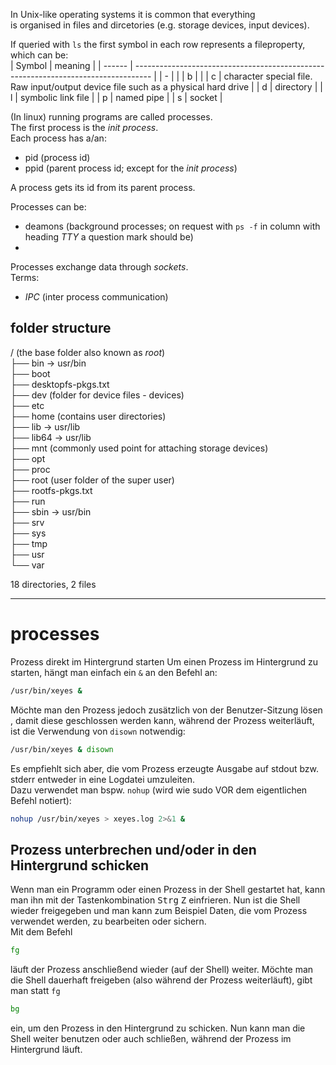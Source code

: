 In Unix-like operating systems it is common that everything  
is organised in files and dircetories (e.g. storage devices, input devices).

If queried with `ls` the first symbol in each row represents a fileproperty, which can be:  
| Symbol | meaning                                                                            |
| ------ | ---------------------------------------------------------------------------------- |
| \-     |                                                                                    |
| b      |                                                                                    |
| c      | character special file. Raw input/output device file such as a physical hard drive |
| d      | directory                                                                          |
| l      | symbolic link file                                                                 |
| p      | named pipe                                                                         |
| s      | socket                                                                             |

(In linux) running programs are called processes.  
The first process is the _init process_.  
Each process has a/an:
+ pid (process id)
+ ppid (parent process id; except for the _init process_)

A process gets its id from its parent process.

Processes can be:
+ deamons (background processes; on request with `ps -f` in column with heading _TTY_ a question mark should be)
+ 

Processes exchange data through _sockets_.  
Terms:
+ _IPC_ (inter process communication)


## folder structure
/ (the base folder also known as _root_)  
├── bin -> usr/bin  
├── boot  
├── desktopfs-pkgs.txt  
├── dev (folder for device files - devices)  
├── etc  
├── home (contains user directories)  
├── lib -> usr/lib  
├── lib64 -> usr/lib  
├── mnt (commonly used point for attaching storage devices)  
├── opt   
├── proc  
├── root (user folder of the super user)  
├── rootfs-pkgs.txt  
├── run  
├── sbin -> usr/bin  
├── srv  
├── sys  
├── tmp  
├── usr  
└── var  

18 directories, 2 files

---
# processes
Prozess direkt im Hintergrund starten
Um einen Prozess im Hintergrund zu starten, hängt man einfach ein `&` an den Befehl an:

```bash
/usr/bin/xeyes &
```
Möchte man den Prozess jedoch zusätzlich von der Benutzer-Sitzung lösen 
, damit diese geschlossen werden kann, während der Prozess weiterläuft, 
ist die Verwendung von `disown` notwendig:
```bash
/usr/bin/xeyes & disown
``` 
Es empfiehlt sich aber, die vom Prozess erzeugte Ausgabe 
auf stdout bzw. stderr entweder in eine Logdatei umzuleiten.  
Dazu verwendet man bspw. `nohup` (wird wie sudo VOR dem eigentlichen Befehl notiert):
```bash
nohup /usr/bin/xeyes > xeyes.log 2>&1 &
``` 

## Prozess unterbrechen und/oder in den Hintergrund schicken
Wenn man ein Programm oder einen Prozess in der Shell gestartet hat, 
kann man ihn mit der Tastenkombination <kbd>Strg</kbd> <kbd>Z</kbd> einfrieren. 
Nun ist die Shell wieder freigegeben und man kann zum Beispiel Daten, 
die vom Prozess verwendet werden, zu bearbeiten oder sichern.  
Mit dem Befehl
```bash
fg
``` 
läuft der Prozess anschließend wieder (auf der Shell) weiter. 
Möchte man die Shell dauerhaft freigeben (also während der Prozess weiterläuft), 
gibt man statt `fg`
```bash
bg
``` 
ein, um den Prozess in den Hintergrund zu schicken. Nun kann man die Shell weiter benutzen oder auch schließen, während der Prozess im Hintergrund läuft.
